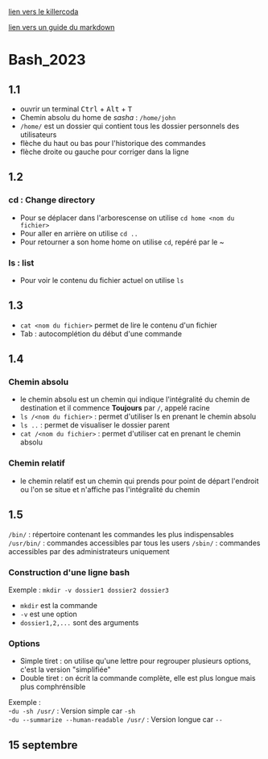 [lien vers le killercoda](https://killercoda.com/emelin)

[lien vers un guide du markdown](https://www.markdownguide.org/cheat_sheet/)

# Bash_2023

## 1.1
- ouvrir un terminal <kbd>Ctrl</kbd> + <kbd>Alt</kbd> + <kbd>T</kdb>
- Chemin absolu du home de *sasha* : `/home/john`
- `/home/` est un dossier qui contient tous les dossier personnels des utilisateurs
- flèche du haut ou bas pour l'historique des commandes
- flèche droite ou gauche pour corriger dans la ligne

## 1.2
### cd : Change directory
- Pour se déplacer dans l'arborescense on utilise `cd home <nom du fichier>`
- Pour aller en arrière on utilise `cd ..`
- Pour retourner a son home home on utilise `cd`, repéré par le ~

### ls : list
- Pour voir le contenu du fichier actuel on utilise `ls`

## 1.3
- `cat <nom du fichier>` permet de lire le contenu d'un fichier
- <kdb>Tab</kdb> : autocomplétion du début d'une commande

## 1.4
### Chemin absolu
- le chemin absolu est un chemin qui indique l'intégralité du chemin de destination et il commence **Toujours** par `/`, appelé racine
- `ls /<nom du fichier>` : permet d'utiliser ls en prenant le chemin absolu
- `ls ..` : permet de visualiser le dossier parent
- `cat /<nom du fichier>` : permet d'utiliser cat en prenant le chemin absolu

### Chemin relatif
- le chemin relatif est un chemin qui prends pour point de départ l'endroit ou l'on se situe et n'affiche pas l'intégralité du chemin

## 1.5
`/bin/` : répertoire contenant les commandes les plus indispensables
`/usr/bin/` : commandes accessibles par tous les users
`/sbin/` : commandes accessibles par des administrateurs uniquement

### Construction d'une ligne bash
Exemple : `mkdir -v dossier1 dossier2 dossier3`
- `mkdir` est la commande
- `-v` est une option
- `dossier1,2,...` sont des arguments

### Options
- Simple tiret : on utilise qu'une lettre pour regrouper plusieurs options, c'est la version "simplifiée"
- Double tiret : on écrit la commande complète, elle est plus longue mais plus comphrénsible

Exemple :  
-`du -sh /usr/` : Version simple car `-sh`  
-`du --summarize --human-readable /usr/` : Version longue car `--`

## 15 septembre